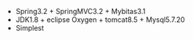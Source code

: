 - Spring3.2 + SpringMVC3.2 + Mybitas3.1
- JDK1.8 + eclipse Oxygen + tomcat8.5 + Mysql5.7.20
- Simplest
